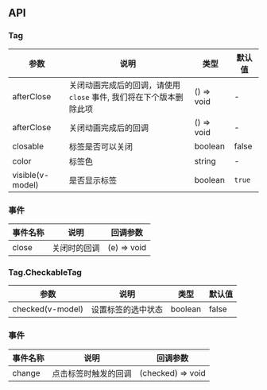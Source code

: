 ## API 

### Tag 

| 参数 | 说明 | 类型 | 默认值 |
| --- | --- | --- | --- |
| afterClose | 关闭动画完成后的回调，请使用 `close` 事件, 我们将在下个版本删除此项 | () => void | - |
| afterClose | 关闭动画完成后的回调 | () => void | - |
| closable | 标签是否可以关闭 | boolean | false |
| color | 标签色 | string | - |
| visible(v-model) | 是否显示标签 | boolean | `true` |

### 事件 

| 事件名称 | 说明 | 回调参数 |
| --- | --- | --- |
| close | 关闭时的回调 | (e) => void |

### Tag.CheckableTag 

| 参数 | 说明 | 类型 | 默认值 |
| --- | --- | --- | --- |
| checked(v-model) | 设置标签的选中状态 | boolean | false |

### 事件 

| 事件名称 | 说明 | 回调参数 |
| --- | --- | --- |
| change | 点击标签时触发的回调 | (checked) => void |
